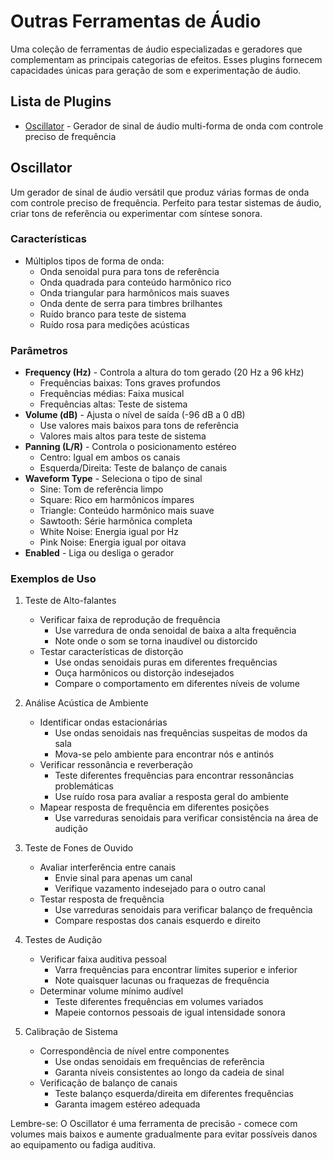 # Outras Ferramentas de Áudio

Uma coleção de ferramentas de áudio especializadas e geradores que complementam as principais categorias de efeitos. Esses plugins fornecem capacidades únicas para geração de som e experimentação de áudio.

## Lista de Plugins

- [Oscillator](#oscillator) - Gerador de sinal de áudio multi-forma de onda com controle preciso de frequência

## Oscillator

Um gerador de sinal de áudio versátil que produz várias formas de onda com controle preciso de frequência. Perfeito para testar sistemas de áudio, criar tons de referência ou experimentar com síntese sonora.

### Características
- Múltiplos tipos de forma de onda:
  - Onda senoidal pura para tons de referência
  - Onda quadrada para conteúdo harmônico rico
  - Onda triangular para harmônicos mais suaves
  - Onda dente de serra para timbres brilhantes
  - Ruído branco para teste de sistema
  - Ruído rosa para medições acústicas

### Parâmetros
- **Frequency (Hz)** - Controla a altura do tom gerado (20 Hz a 96 kHz)
  - Frequências baixas: Tons graves profundos
  - Frequências médias: Faixa musical
  - Frequências altas: Teste de sistema
- **Volume (dB)** - Ajusta o nível de saída (-96 dB a 0 dB)
  - Use valores mais baixos para tons de referência
  - Valores mais altos para teste de sistema
- **Panning (L/R)** - Controla o posicionamento estéreo
  - Centro: Igual em ambos os canais
  - Esquerda/Direita: Teste de balanço de canais
- **Waveform Type** - Seleciona o tipo de sinal
  - Sine: Tom de referência limpo
  - Square: Rico em harmônicos ímpares
  - Triangle: Conteúdo harmônico mais suave
  - Sawtooth: Série harmônica completa
  - White Noise: Energia igual por Hz
  - Pink Noise: Energia igual por oitava
- **Enabled** - Liga ou desliga o gerador

### Exemplos de Uso

1. Teste de Alto-falantes
   - Verificar faixa de reprodução de frequência
     * Use varredura de onda senoidal de baixa a alta frequência
     * Note onde o som se torna inaudível ou distorcido
   - Testar características de distorção
     * Use ondas senoidais puras em diferentes frequências
     * Ouça harmônicos ou distorção indesejados
     * Compare o comportamento em diferentes níveis de volume

2. Análise Acústica de Ambiente
   - Identificar ondas estacionárias
     * Use ondas senoidais nas frequências suspeitas de modos da sala
     * Mova-se pelo ambiente para encontrar nós e antinós
   - Verificar ressonância e reverberação
     * Teste diferentes frequências para encontrar ressonâncias problemáticas
     * Use ruído rosa para avaliar a resposta geral do ambiente
   - Mapear resposta de frequência em diferentes posições
     * Use varreduras senoidais para verificar consistência na área de audição

3. Teste de Fones de Ouvido
   - Avaliar interferência entre canais
     * Envie sinal para apenas um canal
     * Verifique vazamento indesejado para o outro canal
   - Testar resposta de frequência
     * Use varreduras senoidais para verificar balanço de frequência
     * Compare respostas dos canais esquerdo e direito

4. Testes de Audição
   - Verificar faixa auditiva pessoal
     * Varra frequências para encontrar limites superior e inferior
     * Note quaisquer lacunas ou fraquezas de frequência
   - Determinar volume mínimo audível
     * Teste diferentes frequências em volumes variados
     * Mapeie contornos pessoais de igual intensidade sonora

5. Calibração de Sistema
   - Correspondência de nível entre componentes
     * Use ondas senoidais em frequências de referência
     * Garanta níveis consistentes ao longo da cadeia de sinal
   - Verificação de balanço de canais
     * Teste balanço esquerda/direita em diferentes frequências
     * Garanta imagem estéreo adequada

Lembre-se: O Oscillator é uma ferramenta de precisão - comece com volumes mais baixos e aumente gradualmente para evitar possíveis danos ao equipamento ou fadiga auditiva.